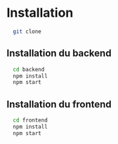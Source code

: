 # Installation

```bash
  git clone 
```

## Installation du backend

```bash
  cd backend
  npm install
  npm start
```

## Installation du frontend

```bash
  cd frontend
  npm install
  npm start
```
